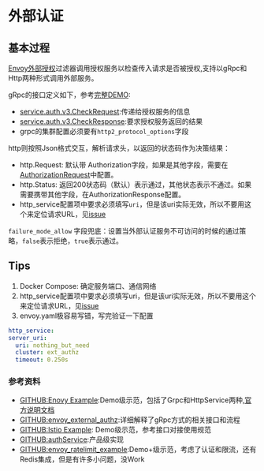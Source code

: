 # 外部认证

## 基本过程
[Envoy外部授权](https://cloudnative.to/envoy/intro/arch_overview/security/ext_authz_filter.html)过滤器调用授权服务以检查传入请求是否被授权,支持以gRpc和Http两种形式调用外部服务。

gRpc的接口定义如下，参考[完整DEMO](https://github.com/salrashid123/envoy_external_authz):

- [service.auth.v3.CheckRequest](https://cloudnative.to/envoy/api-v3/service/auth/v3/external_auth.proto.html#envoy-v3-api-msg-service-auth-v3-checkrequest):传递给授权服务的信息
- [service.auth.v3.CheckResponse](https://cloudnative.to/envoy/api-v3/service/auth/v3/external_auth.proto.html#service-auth-v3-checkresponse):要求授权服务返回的结果
- grpc的集群配置必须要有`http2_protocol_options`字段

http则按照Json格式交互，解析请求头，以返回的状态码作为决策结果：
- http.Request: 默认带 Authorization字段，如果是其他字段，需要在[AuthorizationRequest](https://www.envoyproxy.io/docs/envoy/latest/api-v3/extensions/filters/http/ext_authz/v3/ext_authz.proto#envoy-v3-api-msg-extensions-filters-http-ext-authz-v3-httpservice)中配置。
- http.Status: 返回200状态码（默认）表示通过，其他状态表示不通过。如果需要携带其他字段，在AuthorizationResponse配置。
- http_service配置项中要求必须填写`uri`，但是该uri实际无效，所以不要用这个来定位请求URL，见[issue](https://github.com/envoyproxy/envoy/issues/5357)


`failure_mode_allow` 字段兜底：设置当外部认证服务不可访问的时候的通过策略，`false`表示拒绝，`true`表示通过。

## Tips

1. Docker Compose: 确定服务端口、通信网络
2. http_service配置项中要求必须填写uri，但是该uri实际无效，所以不要用这个来定位请求URL，见[issue](https://github.com/envoyproxy/envoy/issues/5357)
3. envoy.yaml极容易写错，写完验证一下配置

```yaml
http_service:
server_uri:
  uri: nothing_but_need
  cluster: ext_authz
  timeout: 0.250s
```

### 参考资料
- [GITHUB:Enovy Example](https://github.com/envoyproxy/envoy/tree/main/examples/ext_authz):Demo级示范，包括了Grpc和HttpService两种,[官方说明文档](https://www.envoyproxy.io/docs/envoy/latest/start/sandboxes/ext_authz)
- [GITHUB:envoy_external_authz](https://github.com/salrashid123/envoy_external_authz):详细解释了gRpc方式的相关接口和流程
- [GITHUB:Istio Example](https://github.com/istio/istio/tree/master/samples/extauthz): Demo级示范，参考接口对接使用规范
- [GITHUB:authService](https://github.com/istio-ecosystem/authservice):产品级实现
- [GITHUB:envoy_ratelimit_example](https://github.com/Cluas/envoy_ratelimit_example):Demo+级示范，考虑了认证和限流，还有Redis集成，但是有许多小问题，没Work
